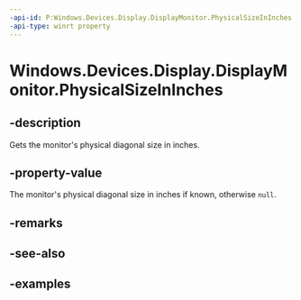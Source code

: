 ```yaml
---
-api-id: P:Windows.Devices.Display.DisplayMonitor.PhysicalSizeInInches
-api-type: winrt property
---
```


<!-- Property syntax.
public IReference<Size> PhysicalSizeInInches { get; }
-->

# Windows.Devices.Display.DisplayMonitor.PhysicalSizeInInches

## -description
Gets the monitor's physical diagonal size in inches.

## -property-value
The monitor's physical diagonal size in inches if known, otherwise `null`.

## -remarks

## -see-also

## -examples

